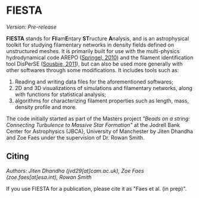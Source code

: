 # FIESTA
_Version: Pre-release_

**FIESTA** stands for **FI**lam**E**ntary **ST**ructure **A**nalysis, and is an astrophysical toolkit for studying filamentary networks in density fields defined on unstructured meshes. It is primarily built for use with the multi-physics hydrodynamical code AREPO ([Springel, 2010](https://doi.org/10.1111/j.1365-2966.2009.15715.x)) and the filament identification tool DisPerSE ([Sousbie, 2011](https://doi.org/10.1111/j.1365-2966.2011.18394.x)), but can also be used more generally with other softwares through some modifications. It includes tools such as:
1. Reading and writing data files for the aforementioned softwares; 
2. 2D and 3D visualizations of simulations and filamentary networks, along with functions for statistical analysis;
3. algorithms for characterizing filament properties such as length, mass, density profile and more.

The code initially started as part of the Masters project <i>"Beads on a string: Connecting Turbulence to Massive Star Formation"</i> at the Jodrell Bank Center for Astrophysics (JBCA), University of Manchester by Jiten Dhandha and Zoe Faes under the supervision of Dr. Rowan Smith.


## Citing
_Authors: Jiten Dhandha (jvd29[at]cam.ac.uk), Zoe Faes (zoe.faes[at]esa.int), Rowan Smith_

If you use FIESTA for a publication, please cite it as "Faes et al. (in prep)".
